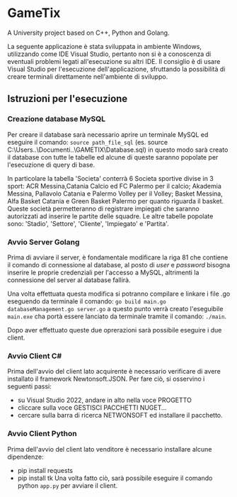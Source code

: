 # GameTix
A University project based on C++, Python and Golang.

La seguente applicazione è stata sviluppata in ambiente Windows, utilizzando come IDE Visual Studio, pertanto non si è a conoscenza di eventuali problemi legati all'esecuzione su altri IDE.
Il consiglio è di usare Visual Studio per l'esecuzione dell'applicazione, sfruttando la possibilità di creare terminali direttamente nell'ambiente di sviluppo.

## Istruzioni per l'esecuzione
### Creazione database MySQL
Per creare il database sarà necessario aprire un terminale MySQL ed eseguire il comando: ```source path_file_sql``` (es. source C:\Users..\Documenti..\GAMETIX\Database.sql) in questo modo sarà creato il database con tutte le tabelle ed alcune di queste saranno popolate per l'esecuzione di query di base.

In particolare la tabella 'Societa' conterrà 6 Societa sportive divise in 3 sport: ACR Messina,Catania Calcio ed FC Palermo per il calcio; Akademia Messina, Pallavolo Catania e Palermo Volley per il Volley; Basket Messina, Alfa Basket Catania e Green Basket Palermo per quanto riguarda il basket.
Queste società permetteranno di registrare impiegati che saranno autorizzati ad inserire le partite delle squadre. Le altre tabelle popolate sono: 'Stadio', 'Settore', 'Cliente', 'Impiegato' e 'Partita'.
### Avvio Server Golang
Prima di avviare il server, è fondamentale modificare la riga 81 che contiene il comando di connessione al database, al posto di *user* e *password* bisogna inserire le proprie credenziali per l'accesso a MySQL, altrimenti la connessione del server al database fallirà.

Una volta effettuata questa modifica si potranno compilare e linkare i file .go eseguendo da terminale il comando: ```go build main.go databaseManagement.go server.go``` a questo punto verrà creato l'eseguibile ```main.exe``` cha portà essere lanciato da terminale tramite il comando: ```./main```.

Dopo aver effettuato queste due oprerazioni sarà possibile eseguire i due client.
### Avvio Client C#
Prima dell'avvio del client lato acquirente è necessario verificare di avere installato il framework Newtonsoft.JSON. Per fare ciò, si osservino i seguenti passi:
- su Visual Studio 2022, andare in alto nella voce PROGETTO
- cliccare sulla voce GESTISCI PACCHETTI NUGET...
- cercare sulla barra di ricerca NETWONSOFT ed installare il pacchetto.

### Avvio Client Python
Prima dell'avvio del client lato venditore è necessario installare alcune dipendenze:
- pip install requests
- pip install tk
Una volta fatto ciò, sarà possibile eseguire il comando python ```app.py```  per avviare il client.

